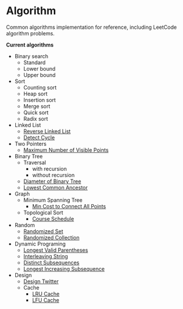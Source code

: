 # Algorithm

Common algorithms implementation for reference, including LeetCode algorithm problems.

**Current algorithms**

- Binary search
    - Standard
    - Lower bound
    - Upper bound
- Sort
    - Counting sort
    - Heap sort
    - Insertion sort
    - Merge sort
    - Quick sort
    - Radix sort
- Linked List
    - [Reverse Linked List](https://leetcode-cn.com/problems/reverse-linked-list/)
    - [Detect Cycle](https://leetcode-cn.com/problems/linked-list-cycle-ii/)
- Two Pointers
    - [Maximum Number of Visible Points](https://leetcode-cn.com/problems/maximum-number-of-visible-points/)
- Binary Tree
    - Traversal
        - with recursion
        - without recursion
    - [Diameter of Binary Tree](https://leetcode-cn.com/problems/diameter-of-binary-tree/)
    - [Lowest Common Ancestor](https://leetcode-cn.com/problems/lowest-common-ancestor-of-a-binary-tree/)
- Graph
    - Minimum Spanning Tree
        - [Min Cost to Connect All Points](https://leetcode-cn.com/problems/min-cost-to-connect-all-points/)
    - Topological Sort
        - [Course Schedule](https://leetcode-cn.com/problems/course-schedule-ii/)
- Random
    - [Randomized Set](https://leetcode-cn.com/problems/insert-delete-getrandom-o1/)
    - [Randomized Collection](https://leetcode-cn.com/problems/insert-delete-getrandom-o1-duplicates-allowed/)
- Dynamic Programing
    - [Longest Valid Parentheses](https://leetcode-cn.com/problems/longest-valid-parentheses/)
    - [Interleaving String](https://leetcode-cn.com/problems/interleaving-string/)
    - [Distinct Subsequences](https://leetcode-cn.com/problems/distinct-subsequences/)
    - [Longest Increasing Subsequence](https://leetcode-cn.com/problems/longest-increasing-subsequence/)
- Design
    - [Design Twitter](https://leetcode-cn.com/problems/design-twitter/)
    - Cache
        - [LRU Cache](https://leetcode-cn.com/problems/lru-cache/)
        - [LFU Cache](https://leetcode-cn.com/problems/lfu-cache/)